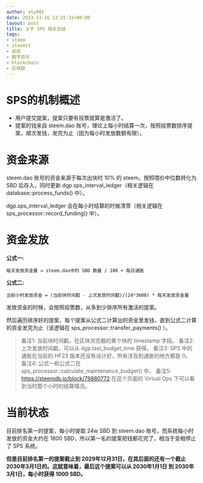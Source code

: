 ```yaml
---
author: ety001
date: 2023-11-16 13:25:31+00:00
layout: post
title: 关于 SPS 相关总结
tags:
- steem
- steemit
- 经验
- 数字货币
- blockchain
- 区块链
---
```


# SPS的机制概述

* 用户提交提案，提案只要有投票就算是激活了。
* 提案的钱来自 steem.dao 账号，理论上每小时结算一次，按照投票数排序提案，顺次发钱，发完为止（因为每小时发放数额有限）。

# 资金来源

steem.dao 账号的资金来源于每次出块时 10% 的 steem，按照喂价中位数转化为 SBD 后存入，同时更新 dgp.sps_interval_ledger（相关逻辑在 database::process_funds() 中）。

dgp.sps_interval_ledger 会在每小时结算的时候清零（相关逻辑在 sps_processor::record_funding() 中）。

# 资金发放

**公式一:**

```
每天发放资金量 = steem.dao中的 SBD 数量 / 100 + 每日通胀
```

**公式二:**

```
当前小时发放资金 = (当前块时间戳 - 上次发放时间戳)/(24*3600) * 每天发放资金量
```

发放资金的时候，会按照投票数，从多到少排序所有激活的提案。

然后遍历排序好的提案，每个提案从公式二计算出的资金里发钱，直到公式二计算的资金发完为止（该逻辑在 sps_processor::transfer_payments() ）。

> 备注1: 当前块时间戳，在区块浏览器的某个块的 timestamp 字段。
> 备注2: 上次发放时间戳，可以从 dgp.last_budget_time 获得。
> 备注3: SPS 中的通胀在当前的 HF23 版本还没有设计好，所有涉及到通胀的地方都是 0。
> 备注4: 公式一和公式二在 sps_processor::calculate_maintenance_budget() 中。
> 备注5: https://steemdb.io/block/79880772 在这个页面的 Virtual Ops 下可以看到当时那个小时的结算情况。

# 当前状态

目前排名第一的提案，每小时提取 24w SBD 到 steem.dao 账号，而系统每小时发放的资金大约在 1600 SBD，所以第一名的提案把钱都花完了，相当于变相停止了 SPS 系统。

**但是目前排名第一的提案截止到 2029年12月31日，在其后面的还有一个截止 2030年3月1日的。这就意味着，最后这个提案可以从 2030年1月1日 到 2030年3月1日，每小时获得 1000 SBD。**